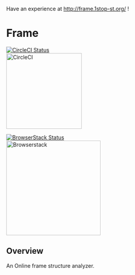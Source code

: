Have an experience at http://frame.1stop-st.org/ !
# Frame
[![CircleCI Status](https://circleci.com/gh/1stop-st/frame.svg?style=svg)](https://circleci.com/gh/1stop-st/frame)  
[<img alt="CircleCI" src="https://storage.googleapis.com/frame-static/circleci.png" width=200>](https://circleci.com/)

[![BrowserStack Status](https://www.browserstack.com/automate/badge.svg?badge_key=Wlo2aFRaVWMwdHE1Vk5CNGhFZXBwb3cvdjVRVGNGNEZ0SjgxbVJPdU45cz0tLUxEQzRyNklEemZ4RlVDVXkvR3BYVUE9PQ==--9f39f03eb222cfd688e7d186185649409d8e8bb0)](https://www.browserstack.com/)  
[<img alt="Browserstack" src="https://storage.googleapis.com/frame-static/browserstack.svg" width=250>](https://www.browserstack.com/)
## Overview
An Online frame structure analyzer.
